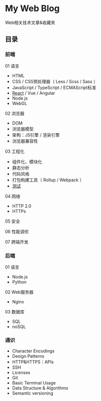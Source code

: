 # My Web Blog
Web相关技术文章&收藏夹

## 目录
### 前端
01 语言
- HTML
- CSS / CSS预处理器（ Less / Scss / Sass ）
- JavaScript / TypeScript / ECMAScript标准
- [React](https://github.com/Noa-p/myblog/blob/main/frontend-01-react.md) / Vue / Angular
- Node.js
- WebGL 

02 浏览器
- DOM
- 浏览器模型
- 架构：JS引擎 / 渲染引擎
- 浏览器兼容性

03 工程化
- 组件化、模块化
- 静态分析
- 代码风格  
- 打包构建工具（ Rollup / Webpack ）
- [测试](https://github.com/Noa-p/myblog/blob/main/frontend-03-test.md)

04 网络
- HTTP 2.0 
- HTTPs

05 安全

06 性能调优

07 跨端开发

### 后端
01 语言
- Node.js
- Python

02 Web服务器
- Nginx 

03 数据库
- SQL
- noSQL 

### 通识
- Character Encodings
- Design Patterns
- HTTP&HTTPS｜APIs
- SSH
- Licenses
- Git
- Basic Terminal Usage
- Data Structure & Algorithms
- Semantic versioning

